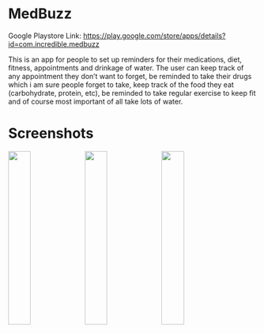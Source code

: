 # MedBuzz

Google Playstore Link: https://play.google.com/store/apps/details?id=com.incredible.medbuzz 

This is an app for people to set up reminders for their medications, diet, fitness, appointments and drinkage of water. The user can keep track of any appointment they don’t want to forget, be reminded to take their drugs which i am sure people forget to take, keep track of the food they eat (carbohydrate, protein, etc), be reminded to take regular exercise to keep fit and of course most important of all take lots of water.

# Screenshots
<img src="https://user-images.githubusercontent.com/59749496/100487509-478fb880-3109-11eb-83a7-8520d25fb0d2.png" width="30%"></img> <img src="https://user-images.githubusercontent.com/59749496/100487515-4f4f5d00-3109-11eb-824f-2ddbf5d15e31.png" width="30%"></img> <img src="https://user-images.githubusercontent.com/59749496/100487525-5c6c4c00-3109-11eb-9126-bb478c1c60e6.png" width="30%"></img> 

